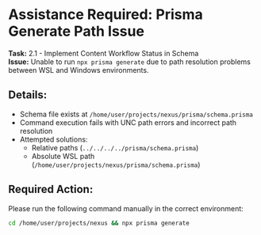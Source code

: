 # Assistance Required: Prisma Generate Path Issue

**Task:** 2.1 - Implement Content Workflow Status in Schema  
**Issue:** Unable to run `npx prisma generate` due to path resolution problems between WSL and Windows environments.

## Details:
- Schema file exists at `/home/user/projects/nexus/prisma/schema.prisma`
- Command execution fails with UNC path errors and incorrect path resolution
- Attempted solutions:
  - Relative paths (`../../../../prisma/schema.prisma`)
  - Absolute WSL path (`/home/user/projects/nexus/prisma/schema.prisma`)

## Required Action:
Please run the following command manually in the correct environment:
```bash
cd /home/user/projects/nexus && npx prisma generate